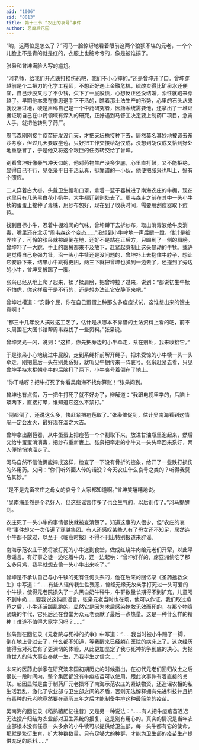 ```yaml
---
aid: "1006"
zid: "0013"
title: 第十三节 “农庄的哀号”事件
author: 恶魔后花园
---
```


“哟，这两位是怎么了？”河马一脸惊讶地看着眼前这两个狼狈不堪的元老，一个个儿脸上不是青的就是红的，衣服上也脏兮兮的，像是被谁揍了。

张枭和曾坤满脸大写的尴尬。

“河老师，给我们开点跌打损伤药吧，我们不小心摔的。”还是曾坤开了口。曾坤穿越前是个二把刀的化学工程师，不想正好遇上金融危机，硫酸卖得比矿泉水还便宜，自己炒股又亏了不少钱，欠下了一屁股债，心想反正还没结婚，索性就跑来穿越了。早期他本来在季思退手下干活的，瞧着那土法生产的形势，心里的石头从来就没落过地，硬是声称自己是一个中药研究者，医药系统需要他，还拿出了一堆证据证明自己在中药领域有深入的研究，正好遇到马督工决定要上制药厂项目，急需人手，就把他转到了药厂。

周韦森刚刚接手疫苗研发没几天，才把天坛株接种下去，居然莫名其妙地被调去东沙考察，但过几天要取痘苞，只好把工作交接给胡仪成，没想到胡仪成又恰到好处地重感冒了，于是他又将这个艰巨的任务转交给了曾坤。

别看曾坤好像豪气冲天似的，他对药物生产没多少底，心里直打鼓，又不能拒绝，显得自己不行，见张枭平日干活认真，挺靠谱的一小伙，他便把张枭也叫上，好有个照应。

二人穿着白大褂，头戴卫生帽和口罩，拿着一篮子器械进了南海农庄的牛棚，现在这里只有几头黑白花小奶牛，大牛都迁到别处去了。周韦森走之前在其中一头小牛犊的蛋蛋上接种了毒株，用纱布包好，现在到了收获时间，需要用刮痘器取下痘苞。

找到目标小牛，忍着牛棚难闻的气味，曾坤蹲下去拆纱布，取出消毒液给牛皮消毒，嘴里还在念叨“周韦森这个变态……”没想到小牛哞地一声后腿一蹬，估计是被弄疼了，可怜的张枭就被踢倒在地，还好不是站在正后方，只踢到了一侧的肩膀。曾坤吓了一大跳，手上的器械都来不及放下，赶紧起身制止这头暴动的牛犊。或许是觉得自己身强力壮，治一头小牛犊还是没问题的，曾坤扑上去抱住牛脖子，想让它安静下来，结果小牛跳得更凶，两三下就把曾坤也弹到一边去了，还撞到了旁边的小牛，曾坤又被踢了一脚。

张枭已经从地上爬了起来，揉了揉肩膀，把曾坤拉了过来，说到：“都说初生牛犊不怕虎，你这样蛮干是不行的，还是想办法让它安静下来吧。”

曾坤吐槽道：“安静个屁，你在自己蛋蛋上种那么多痘痘试试，这谁想出来的馊主意啊！”

“都三十几年没人搞过这工艺了，估计是从哪本不靠谱的土法资料上看的吧，前不久周围在大图书馆帮周韦森找了一些资料。”张枭说。

曾坤灵光一闪，说到：“这样，你先把旁边的小牛牵走，系在别处，我来收拾它。”

于是张枭小心地绕过牛屁股，走到系绳杆前解开绳子，把未受惊的小牛犊一头一头牵走，刚把最后一头在别处系好，就听见牛棚传来一阵哀号。张枭赶紧去看，只见曾坤手持木棍朝小牛的后脑打了两下，小牛哀号着倒在了地上。

“你干啥呀？把牛打死了你看吴南海不找你算账！”张枭问到。

曾坤也有点慌，万一把牛打死了就不好办了，辩解道：“我跟电视里学的，后脑上敲两下，直接打晕，谁知道它这么不禁打。”

“倒都倒了，还说这么多，快赶紧把痘苞取了。”张枭催促到，估计吴南海看到这情况一定会发火，最好现在溜之大吉。

曾坤拿出刮苞器，从牛蛋蛋上把痘苞一个个刮取下来，放进甘油瓶里泡起来，然后又给牛蛋蛋消消毒，把纱布重新裹上。张枭把牵走的小牛又一头头牵回来系好，两人便悄悄地溜走了。

河马自然不信他俩能摔成这样，检查了一下没有骨折的迹象，给开了一些跌打损伤的外用药。又问：“你们听外面人传的话没？今天农庄什么哀号之类的？听得我莫名其妙。”

“是不是鬼畜农庄之母女的哀号？大家都知道啊。”曾坤笑嘻嘻地说。

“吴南海虽然是个老好人，但这些谣言传多了也会生气的，以后别传了。”河马提醒到。

农庄死了一头小牛的事情很快就被查清楚了，知道这事的人很少，但“农庄的哀号”事件却又一次传遍了穿越集团。有人还感叹某些人有了母女还不知足，居然连小牛都不放过，以至于《临高时报》不得不刊出特别报道来辟谣。

南海示范农庄干脆将被打死的小牛送到食堂，做成红烧牛肉给元老们开荤，以此平息谣言。有好事之徒一边吃着牛肉，还一边起哄：“曾坤好样的，席亚洲偷吃了那么多只鸡，我早就想去偷一头小牛出来吃了。”

曾坤是不承认自己与小牛犊的死有任何关系的，他在后来的回忆录《圣药拯救众生》中写道：“……有些人谣传我生性残忍，曾经无缘无故亲手打死过一头可爱的小牛犊，使得元老院损失了一头黑白奶牛种牛，牛群数量长期得不到扩充，儿童喝不到牛奶……要我说这纯属谣言，张枭元老当时也在场，他可以作证。我们取过痘苞之后，小牛还活蹦乱跳的。显然它是因为术后感染抢救无效而死的，在那个物资紧缺的年代，它死后还在食堂为众元老贡献了最后一点热量。这是一种什么样的精神！难道不值得大家学习吗？……”

张枭则在回忆录《元老院与死神的抗争》中写道：“……我当时被小牛踢了一脚，倒在地上昏过去了，什么都不知道，等我醒来已经躺在医院的病床上了。这次经历使得我对死亡有了更深切的体验，从此更加坚定了我与死神抗争到底的决心。为拯救世人的伟大事业奉献一生，乃我毕生之信念……”

未来的医药史学家在研究澳宋国初期历史的时候指出，在初代元老们回归故土之后很长一段时间内，整个集团都没有牛痘疫苗可以使用，跟此次事件有着直接的关联。起因显然是由于制药厂元老损坏了南海示范农庄的紧缺物资，还造谣农相的私生活混乱，激化了农业部与卫生部之间的矛盾，否则无法解释拥有先进科技并且拥有毒种的元老院竟然要在圣历三年之后才能制备牛痘这种最简单的疫苗。

吴南海的回忆录《稻熟猪肥忆往昔》又是另一种说法：“……有人把牛痘疫苗迟迟无法投产归结为农业部对卫生系统的报复，这是别有用心的。真实的情况是当年农业部根本没有任意一头多余的小牛犊可以提供给卫生部，每一头牛都有它的使命，那就是繁衍生育，扩大种群数量。只有足够大的种群，才能为卫生部的疫苗生产提供充足的原料……”
